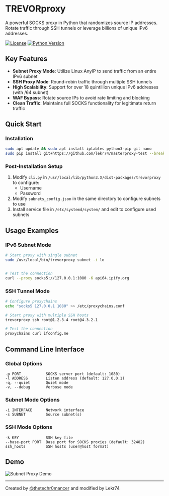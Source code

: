 # TREVORproxy

A powerful SOCKS proxy in Python that randomizes source IP addresses. Rotate traffic through SSH tunnels or leverage billions of unique IPv6 addresses.

[![License](https://img.shields.io/badge/license-GPLv3-blue.svg)](https://raw.githubusercontent.com/blacklanternsecurity/nmappalyzer/master/LICENSE)
[![Python Version](https://img.shields.io/badge/python-3.6+-blue)](https://www.python.org)

## Key Features

- **Subnet Proxy Mode**: Utilize Linux AnyIP to send traffic from an entire IPv6 subnet
- **SSH Proxy Mode**: Round-robin traffic through multiple SSH tunnels
- **High Scalability**: Support for over 18 quintillion unique IPv6 addresses (with /64 subnet)
- **WAF Bypass**: Rotate source IPs to avoid rate limiting and blocking
- **Clean Traffic**: Maintains full SOCKS functionality for legitimate return traffic

## Quick Start

### Installation

```bash
sudo apt update && sudo apt install iptables python3-pip git nano
sudo pip install git+https://github.com/lekr74/masterproxy-test --break-system-packages
```

### Post-Installation Setup

1. Modify `cli.py` in `/usr/local/lib/python3.X/dist-packages/trevorproxy` to configure:
   - Username
   - Password
2. Modify `subnets_config.json` in the same directory to configure subnets to use
3. Install service file in `/etc/systemd/system/` and edit to configure used subnets

## Usage Examples

### IPv6 Subnet Mode

```bash
# Start proxy with single subnet
sudo /usr/local/bin/trevorproxy subnet -i lo


# Test the connection
curl --proxy socks5://127.0.0.1:1080 -6 api64.ipify.org
```

### SSH Tunnel Mode

```bash
# Configure proxychains
echo "socks5 127.0.0.1 1080" >> /etc/proxychains.conf

# Start proxy with multiple SSH hosts
trevorproxy ssh root@1.2.3.4 root@4.3.2.1

# Test the connection
proxychains curl ifconfig.me
```

## Command Line Interface

### Global Options
```
-p PORT           SOCKS server port (default: 1080)
-l ADDRESS        Listen address (default: 127.0.0.1)
-q, --quiet       Quiet mode
-v, --debug       Verbose mode
```

### Subnet Mode Options
```
-i INTERFACE      Network interface
-s SUBNET         Source subnet(s)
```

### SSH Mode Options
```
-k KEY            SSH key file
--base-port PORT  Base port for SOCKS proxies (default: 32482)
ssh_hosts         SSH hosts (user@host format)
```

## Demo

![Subnet Proxy Demo](https://user-images.githubusercontent.com/20261699/142468206-4e9a46db-b18b-4969-8934-19d1f3837300.gif)

---

Created by [@thetechr0mancer](https://twitter.com/thetechr0mancer) and modified by Lekr74
